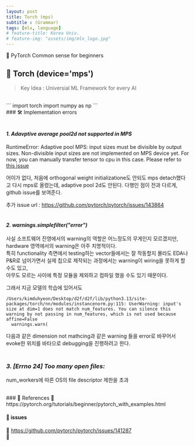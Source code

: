 ```yaml
---
layout: post
title: Torch (mps)
subtitle : (Grammar)
tags: [mlx, language]
# feature-title: Korea Univ.
# feature-img: "assets/img/mlx_logo.jpg"
---
```


🧨 PyTorch Common sense for beginners

## 🚀 Torch (device='mps')

> Key Idea : Universial ML Framework for every AI

<br>
```
import torch
import numpy as np
```

<br>
### 🛠 Implementation errors

#### *<br>1. Adavptive average pool2d not supported in MPS*


RuntimeError: Adaptive pool MPS: input sizes must be divisible by output sizes. Non-divisible input sizes are not implemented on MPS device yet. For now, you can manually transfer tensor to cpu in this case. Please refer to [this issue](https://github.com/pytorch/pytorch/issues/96056)

어이가 없다, 처음에 orthogonal weight initializatione도 안되도 mps detach했다고 다시 mps로 올렸는데, adaptive pool 2d도 안된다.
다행인 점이 전과 다르게, github issue를 보여준다.

추가 issue url : https://github.com/pytorch/pytorch/issues/143864 <br>


#### *<br>2. warnings.simplefilter("error")*

사실 소프트웨어 진영에서의 warning의 역할은 어느정도의 무게인지 모르겠지만, hardware 영역에서의 warning은 아주 치명적이다.<br>
특히 functionality 측면에서 testing하는 vector들에서는 잘 작동할지 몰라도 EDA나 P&R로 넘어가면서 실제 칩으로 제작되는 과정에서는 warning이 wiring을 못하게 할 수도 있고, <br>
아무도 모르는 사이에 특정 모듈을 제외하고 컴파일 했을 수도 있기 때문이다. <br>

그래서 지금 모델의 학습에 있어서도 

```
/Users/kimduhyeon/Desktop/d2f/d2f/lib/python3.13/site-packages/torch/nn/modules/instancenorm.py:115: UserWarning: input's size at dim=1 does not match num_features. You can silence this warning by not passing in num_features, which is not used because affine=False
  warnings.warn(
```

다음과 같은 dimension not mathcing과 같은 warning 들을 error로 바꾸어서 evoke한 위치를 바타으로 debugging을 진행하려고 한다.


### *<br>3. [Errno 24] Too many open files:*

num_workers에 따른 OS의 file descriptor 제한을 초과

<br>
### 📌 References
🧷 https://pytorch.org/tutorials/beginner/pytorch_with_examples.html <br>

#### 🤌 issues

🧷 https://github.com/pytorch/pytorch/issues/141287 <br>
🧷 
<!-- 🧷 https://blog.jaeyoon.io/2017/12/jekyll-image.html<br> -->

<!-- --- -->
<!-- 
#### Contact
📞 **Phone** : +82 10-6654-9551 <br>
📧 **Email** : [kdhluck@naver.com](mailto:kdhluck@naver.com) -->